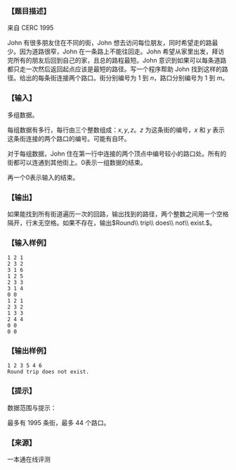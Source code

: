 ### 【题目描述】

来自 CERC 1995

John 有很多朋友住在不同的街，John 想去访问每位朋友，同时希望走的路最少。因为道路很窄，John 在一条路上不能往回走。John 希望从家里出发，拜访完所有的朋友后回到自己的家，且总的路程最短。John 意识到如果可以每条道路都只走一次然后返回起点应该是最短的路径。写一个程序帮助 John 找到这样的路径。给出的每条街连接两个路口。街分别编号为 $1$ 到 $n$，路口分别编号为 $1$ 到 $m$。

### 【输入】

多组数据。

每组数据有多行，每行由三个整数组成：$x,y,z$。$z$ 为这条街的编号，$x$ 和 $y$ 表示这条街连接的两个路口的编号。可能有自环。

对于每组数据，John 住在第一行中连接的两个顶点中编号较小的路口处。所有的街都可以连通到其他街上。$0$表示一组数据的结束。

再一个$0$表示输入的结束。

### 【输出】

如果能找到所有街道遍历一次的回路，输出找到的路径，两个整数之间用一个空格隔开，行末无空格。如果不存在，输出$Round\\ trip\\ does\\ not\\ exist.$。

### 【输入样例】

```
1 2 1
2 3 2
3 1 6
1 2 5
2 3 3
3 1 4
0 0
1 2 1
2 3 2
1 3 3
2 4 4
0 0
0 0
```

### 【输出样例】

```
1 2 3 5 4 6
Round trip does not exist.
```

### 【提示】

数据范围与提示：

最多有 $1995$ 条街，最多 $44$ 个路口。


 ### 【来源】

 一本通在线评测 